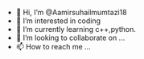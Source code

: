 - 👋 Hi, I’m @Aamirsuhailmumtazi18
- 👀 I’m interested in coding
- 🌱 I’m currently learning c++,python.
- 💞️ I’m looking to collaborate on ...
- 📫 How to reach me ...

<!---
Aamirsuhailmumtazi18/Aamirsuhailmumtazi18 is a ✨ special ✨ repository because its `README.md` (this file) appears on your GitHub profile.
You can click the Preview link to take a look at your changes.
--->
